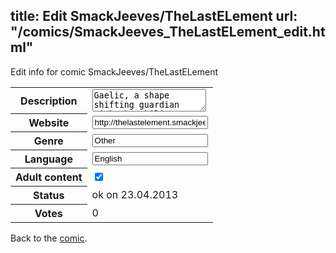 title: Edit SmackJeeves/TheLastELement
url: "/comics/SmackJeeves_TheLastELement_edit.html"
---
Edit info for comic SmackJeeves/TheLastELement

<form name="comic" action="http://gaepostmail.appengine.com/comic" name="post">
<table class="comicinfo">
<tr>
<th>Description</th><td><textarea name="description">Gaelic, a shape shifting guardian with the ability to become a wolf faces long forgotten trouble. Betrayed and wounded, hes cast to earth with his friends Hakune and Odina. With the support of a young earth woman, Maysume and a omega wolf, Abba, Gaelic finds the strength to move on and fight for the sake of his people and his beloved friends</textarea></td>
</tr>
<tr>
<th>Website</th><td><input type="text" name="url" value="http://thelastelement.smackjeeves.com/comics/"/></td>
</tr>
<tr>
<th>Genre</th><td><input type="text" name="genre" value="Other"/></td>
</tr>
<tr>
<th>Language</th><td><input type="text" name="language" value="English"/></td>
</tr>
<tr>
<th>Adult content</th><td><input type="checkbox" name="adult" value="adult" checked="checked"/></td>
</tr>
<tr>
<th>Status</th><td>ok on 23.04.2013</td>
</tr>
<tr>
<th>Votes</th><td>0</div></td>
</tr>
</table>
</form>

Back to the [comic](/comics/SmackJeeves_TheLastELement.html).
